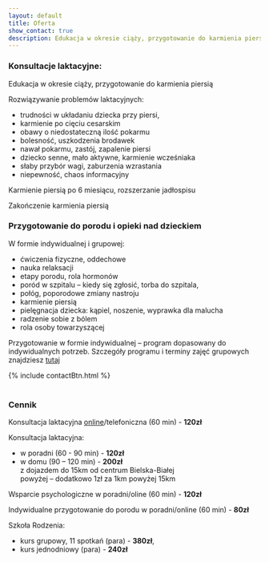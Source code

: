 ```yaml
---
layout: default
title: Oferta
show_contact: true
description: Edukacja w okresie ciąży, przygotowanie do karmienia piersią. Rozwiązywanie problemów laktacyjnych. Przygotowanie do porodu.
---
```

### Konsultacje laktacyjne:

Edukacja w okresie ciąży, przygotowanie do karmienia piersią

Rozwiązywanie problemów laktacyjnych:

- trudności w układaniu dziecka przy piersi, 
- karmienie po cięciu cesarskim 
- obawy o niedostateczną ilość pokarmu
- bolesność, uszkodzenia brodawek
- nawał pokarmu, zastój, zapalenie piersi 
- dziecko senne, mało aktywne, karmienie wcześniaka
- słaby przybór wagi, zaburzenia wzrastania
- niepewność, chaos informacyjny

Karmienie piersią po 6 miesiącu, rozszerzanie jadłospisu

Zakończenie karmienia piersią

### Przygotowanie do porodu i opieki nad dzieckiem 

W formie indywidualnej i grupowej: 

- ćwiczenia fizyczne, oddechowe
- nauka relaksacji
- etapy porodu, rola hormonów
- poród w szpitalu – kiedy się zgłosić, torba do szpitala,
- połóg, poporodowe zmiany nastroju
- karmienie piersią
- pielęgnacja dziecka: kąpiel, noszenie, wyprawka dla malucha
- radzenie sobie z bólem
- rola osoby towarzyszącej 

Przygotowanie w formie indywidualnej – program dopasowany do indywidualnych potrzeb. 
Szczegóły programu i terminy zajęć grupowych znajdziesz [tutaj](https://www.szkolarodzenia.bielsko.eu/szkola_rodzenia_bialko_biala.html)

{% include contactBtn.html %}
<br>
<br>

### Cennik

Konsultacja laktacyjna [online](/porady/2020/03/24/konsultacja-laktacyjna-online/)/telefoniczna (60 min) - **120zł**

Konsultacja laktacyjna:
- w poradni (60 - 90 min) - **120zł**
- w domu (90 – 120 min) - **200zł** <br> 
z dojazdem do 15km od centrum Bielska-Białej<br>
powyżej – dodatkowo 1zł za 1km powyżej 15km

Wsparcie psychologiczne w poradni/oline (60 min) - **120zł**

Indywidualne przygotowanie do porodu w poradni/online (60 min) - **80zł**

Szkoła Rodzenia:<br>
- kurs grupowy, 11 spotkań (para) - **380zł**, 
- kurs jednodniowy (para) - **240zł**
